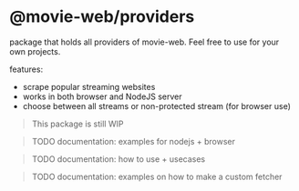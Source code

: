 # @movie-web/providers

package that holds all providers of movie-web.
Feel free to use for your own projects.

features:
 - scrape popular streaming websites
 - works in both browser and NodeJS server
 - choose between all streams or non-protected stream (for browser use)

> This package is still WIP

> TODO documentation: examples for nodejs + browser

> TODO documentation: how to use + usecases

> TODO documentation: examples on how to make a custom fetcher
